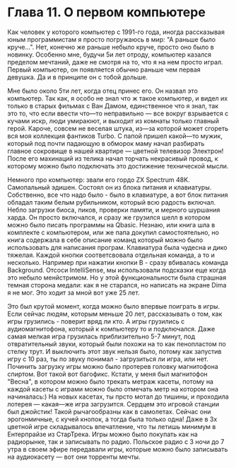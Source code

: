 # Глава 11. О первом компьютере

Как человек у которого компьютер с 1991-го года, иногда рассказывая юным программистам я просто погружаюсь в мир: "А раньше было круче...". Нет, конечно же раньше небыло круче, просто оно было в новинку. Особенно мне, будучи 5и лет отроду, компьютер казался пределом мечтаний, даже не смотря на то, что я на нем просто играл. Первый компьютер, он появляется обычно раньше чем первая девушка. Да и в принципе он с тобой дольше.

Мне было около 5ти лет, когда отец принес его. Он назвал это компьютер. Так как, я особо не знал что ж такое компьютер, и видел их только в старых фильмах с Ван Дамом, единственное что я знал, так это то, что если ввести что—то неправильно — все вокруг взрывается с кучами искр, люди умираюют, и выходит из комнаты только главный герой. Кароче, совсем не веселая штука, из—за которой может сгореть вся моя коллекция фантиков Turbo. С папой пришел какой—то мужик, который под почти падающую в обморок маму начал разбирать главное сокровище в нашей квартире — цветной телевизор Электрон! После его махинаций из телика начал торчать некрасивый провод, к которому можно было подключать это достижение технической мысли. 

Немного про компьютер: звали его гордо ZX Spectrum 48K. Самопальный эдишен. Состоял он из блока питания и клавиатуры. Собственно, все что надо было - было в клавиатуре, а вот блок питания обладал таким белым рубильником, который всю радость включал. Небло загрузки биоса, пиков, проверки памяти, и мерного шуршания харда. Он просто включался, и сразу же грузился шелл в котором можно было писать программы на Qbasic. Незнаю, или книга шла в комплекте с компьютером, или же папа докупил самостоятельно, но книга содержала в себе описание команд который можно было использовать для написания програм. Клавиатура была чудесна и дико тяжелая. Каждой кнопки соответсвовала отдельная команда, а то и несколько. Например при нажатии кнопки B - сразу вбивалась команда Background. Отсоси IntelliSense, мы использовали подсказки еще когда это небыло менйстримом. Но у этой функциональности была страшная темная сторона медали: как я не старался, но написать на экране Dima я не мог. Это ходит за мной вот уже 25 лет. 

Это был крутой момент, когда можно было впервые поиграть в игры. Если сейчас людям, которым меньше 20 лет, рассказывать о том, как игры грузились - поверит вряд ли кто. А игры грузились с аудиомагнитофона, который к компьютеру то и подключался. Даже самая мелкая игра грузилась приблизительно 5-7 минут, под отвратительный звуки, который были похожи на то как пенопластом по стелку трут. И выключить этот звук нельзя было, потому как запустив игру с 10 раз, ты по звуку понимал - загрузиться ли игра, или нет. Починить загрузку игры можно было протерев головку магнитофона спиртом. Вот такой вот багофикс. Кстати, у меня был магнитофон "Весна", в котором можно было трекать метраж касеты, потому на каждой касеты с играми можно было отмечать метр на котором она начиналась:) На новых касетах, ты прсто мотал до тишины, и проходила лотерея — какая—же игра загрузится. Сердцем это игровой станции был джойстик! Такой рычагообразны как в самолетах. Сейчас они эрогонмичные, с кучей кнопок, а тогда была только одна! Даже в 3х цветной игре складывалось впечатление, что ты летишь минимум в Ентерпрайзе из СтарТрека. Игры можно было покупать как на радиорынке, так и записывать по радио. Польское радио с 3 ночи до 7 утра в своем эфире передавали игры, которые можно было записывать на аудиокасету — вот они торренты мечты. 




